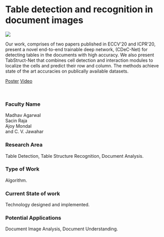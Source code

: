 # Table detection and recognition in document images

![](https://i.imgur.com/WhWtrUJ.png)

Our work, comprises of two papers published in ECCV'20 and ICPR'20, present a novel end-to-end trainable deep network, (CDeC-Net) for detecting tables in the documents with high accuracy. We also present TabStruct-Net that combines cell detection and interaction modules to localize the cells and predict their row and column. The methods achieve state of the art accuracies on publically available datasets.

[Poster](10.%20Table%20detection%20and%20recognition%20in%20document%20images.pdf)
[Video](https://youtu.be/eayjZQTi4xE)

<br>


### Faculty Name

Madhav Agarwal<br>
Sacin Raja<br>
Ajoy Mondal<br>
and C. V. Jawahar


### Research Area

Table Detection, Table Structure Recognition, Document Analysis.


### Type of Work

Algorithm.


### Current State of work

Technology designed and implemented.


### Potential Applications

Document Image Analysis, Document Understanding.
